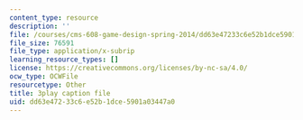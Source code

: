 ```yaml
---
content_type: resource
description: ''
file: /courses/cms-608-game-design-spring-2014/dd63e47233c6e52b1dce5901a03447a0_1506701.srt
file_size: 76591
file_type: application/x-subrip
learning_resource_types: []
license: https://creativecommons.org/licenses/by-nc-sa/4.0/
ocw_type: OCWFile
resourcetype: Other
title: 3play caption file
uid: dd63e472-33c6-e52b-1dce-5901a03447a0
---
```

